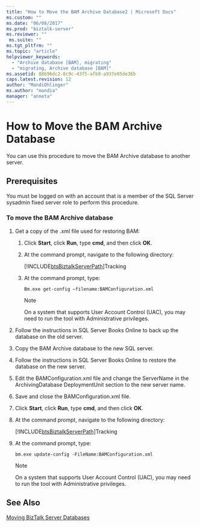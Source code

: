 ```yaml
---
title: "How to Move the BAM Archive Database2 | Microsoft Docs"
ms.custom: ""
ms.date: "06/08/2017"
ms.prod: "biztalk-server"
ms.reviewer: ""
 ms.suite: ""
ms.tgt_pltfrm: ""
ms.topic: "article"
helpviewer_keywords: 
  - "Archive database [BAM], migrating"
  - "migrating, Archive database [BAM]"
ms.assetid: 88b96dc2-8c9c-43f5-afb9-a937e05de36b
caps.latest.revision: 12
author: "MandiOhlinger"
ms.author: "mandia"
manager: "anneta"
---
```

# How to Move the BAM Archive Database
You can use this procedure to move the BAM Archive database to another server.  
  
## Prerequisites  
 You must be logged on with an account that is a member of the SQL Server sysadmin fixed server role to perform this procedure.  
  
### To move the BAM Archive database  
  
1.  Get a copy of the .xml file used for restoring BAM:  
  
    1.  Click **Start**, click **Run**, type **cmd**, and then click **OK**.  
  
    2.  At the command prompt, navigate to the following directory:  
  
         [!INCLUDE[btsBiztalkServerPath](../includes/btsbiztalkserverpath-md.md)]Tracking  
  
    3.  At the command prompt, type:  
  
        ```  
        Bm.exe get-config –filename:BAMConfiguration.xml  
        ```  
  
        > [!NOTE]
        >  On a system that supports User Account Control (UAC), you may need to run the tool with Administrative privileges.  
  
2.  Follow the instructions in SQL Server Books Online to back up the database on the old server.  
  
3.  Copy the BAM Archive database to the new SQL server.  
  
4.  Follow the instructions in SQL Server Books Online to restore the database on the new server.  
  
5.  Edit the BAMConfiguration.xml file and change the ServerName in the ArchivingDatabase DeploymentUnit section to the new server name.  
  
6.  Save and close the BAMConfiguration.xml file.  
  
7.  Click **Start**, click **Run**, type **cmd**, and then click **OK**.  
  
8.  At the command prompt, navigate to the following directory:  
  
     [!INCLUDE[btsBiztalkServerPath](../includes/btsbiztalkserverpath-md.md)]Tracking  
  
9. At the command prompt, type:  
  
    ```  
    bm.exe update-config -FileName:BAMConfiguration.xml  
    ```  
  
    > [!NOTE]
    >  On a system that supports User Account Control (UAC), you may need to run the tool with Administrative privileges.  
  
## See Also  
 [Moving BizTalk Server Databases](../core/moving-biztalk-server-databases.md)